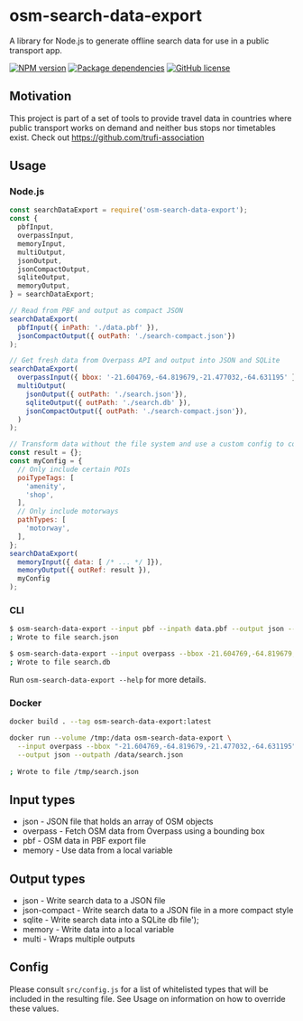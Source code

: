 # osm-search-data-export

A library for Node.js to generate offline search data for use in a public transport app.

[![NPM version](https://img.shields.io/npm/v/osm-search-data-export.svg?style=flat)](https://www.npmjs.com/package/osm-search-data-export)
[![Package dependencies](https://img.shields.io/david/trufi-association/osm-search-data-export.svg)](https://david-dm.org/trufi-association/osm-search-data-export)
[![GitHub license](https://img.shields.io/github/license/trufi-association/osm-search-data-export.svg)](https://github.com/trufi-association/osm-search-data-export/blob/master/LICENSE)

## Motivation

This project is part of a set of tools to provide travel data in countries where public transport works on demand and neither bus stops nor timetables exist. Check out https://github.com/trufi-association

## Usage

### Node.js

```js
const searchDataExport = require('osm-search-data-export');
const {
  pbfInput,
  overpassInput,
  memoryInput,
  multiOutput,
  jsonOutput,
  jsonCompactOutput,
  sqliteOutput,
  memoryOutput,
} = searchDataExport;

// Read from PBF and output as compact JSON
searchDataExport(
  pbfInput({ inPath: './data.pbf' }),
  jsonCompactOutput({ outPath: './search-compact.json'})
);

// Get fresh data from Overpass API and output into JSON and SQLite
searchDataExport(
  overpassInput({ bbox: '-21.604769,-64.819679,-21.477032,-64.631195' }), // Tarija
  multiOutput(
    jsonOutput({ outPath: './search.json'}),
    sqliteOutput({ outPath: './search.db' }),
    jsonCompactOutput({ outPath: './search-compact.json'}),
  )
);

// Transform data without the file system and use a custom config to control included objects
const result = {};
const myConfig = {
  // Only include certain POIs
  poiTypeTags: [
    'amenity',
    'shop',
  ],
  // Only include motorways
  pathTypes: [
    'motorway',
  ],
};
searchDataExport(
  memoryInput({ data: [ /* ... */ ]}),
  memoryOutput({ outRef: result }),
  myConfig
);
```

### CLI

```sh
$ osm-search-data-export --input pbf --inpath data.pbf --output json --outpath search.json
; Wrote to file search.json
```

```sh
$ osm-search-data-export --input overpass --bbox -21.604769,-64.819679,-21.477032,-64.631195 --output sqlite --outpath search.db
; Wrote to file search.db
```

Run `osm-search-data-export --help` for more details.

### Docker

```sh
docker build . --tag osm-search-data-export:latest

docker run --volume /tmp:/data osm-search-data-export \
  --input overpass --bbox "-21.604769,-64.819679,-21.477032,-64.631195" \
  --output json --outpath /data/search.json
           
; Wrote to file /tmp/search.json
```

## Input types

* json - JSON file that holds an array of OSM objects
* overpass - Fetch OSM data from Overpass using a bounding box
* pbf - OSM data in PBF export file
* memory - Use data from a local variable

## Output types

* json - Write search data to a JSON file
* json-compact - Write search data to a JSON file in a more compact style
* sqlite - Write search data into a SQLite db file');
* memory - Write data into a local variable
* multi - Wraps multiple outputs

## Config

Please consult `src/config.js` for a list of whitelisted types that will be included in the resulting file. See Usage on information on how to override these values.
